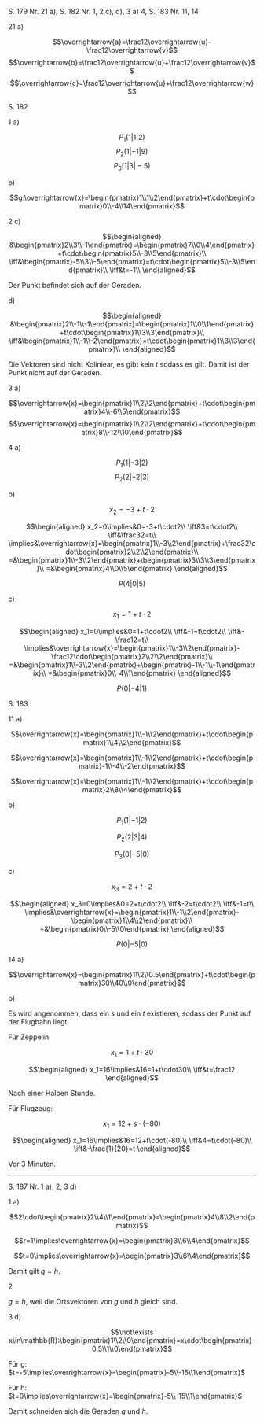 S. 179 Nr. 21 a), S. 182 Nr. 1, 2 c), d), 3 a) 4, S. 183 Nr. 11, 14

21 a)

$$\overrightarrow{a}=\frac12\overrightarrow{u}-\frac12\overrightarrow{v}$$
$$\overrightarrow{b}=\frac12\overrightarrow{u}+\frac12\overrightarrow{v}$$
$$\overrightarrow{c}=\frac12\overrightarrow{u}+\frac12\overrightarrow{w}$$

S. 182

1 a)

$$P_1(1|1|2)$$
$$P_2(1|-1|9)$$
$$P_3(1|3|-5)$$

b)

$$g:\overrightarrow{x}=\begin{pmatrix}1\\1\\2\end{pmatrix}+t\cdot\begin{pmatrix}0\\-4\\14\end{pmatrix}$$

2 c)

$$\begin{aligned}
&\begin{pmatrix}2\\3\\-1\end{pmatrix}=\begin{pmatrix}7\\0\\4\end{pmatrix}+t\cdot\begin{pmatrix}5\\-3\\5\end{pmatrix}\\
\iff&\begin{pmatrix}-5\\3\\-5\end{pmatrix}=t\cdot\begin{pmatrix}5\\-3\\5\end{pmatrix}\\
\iff&t=-1\\
\end{aligned}$$

Der Punkt befindet sich auf der Geraden.

d)

$$\begin{aligned}
&\begin{pmatrix}2\\-1\\-1\end{pmatrix}=\begin{pmatrix}1\\0\\1\end{pmatrix}+t\cdot\begin{pmatrix}1\\3\\3\end{pmatrix}\\
\iff&\begin{pmatrix}1\\-1\\-2\end{pmatrix}=t\cdot\begin{pmatrix}1\\3\\3\end{pmatrix}\\
\end{aligned}$$

Die Vektoren sind nicht Koliniear, es gibt kein $t$ sodass es gilt. Damit ist der Punkt nicht auf der Geraden.

3 a)

$$\overrightarrow{x}=\begin{pmatrix}1\\2\\2\end{pmatrix}+t\cdot\begin{pmatrix}4\\-6\\5\end{pmatrix}$$
$$\overrightarrow{x}=\begin{pmatrix}1\\2\\2\end{pmatrix}+t\cdot\begin{pmatrix}8\\-12\\10\end{pmatrix}$$

4 a)

$$P_1(1|-3|2)$$
$$P_2(2|-2|3)$$

b)

$$x_2=-3+t\cdot2$$

$$\begin{aligned}
x_2=0\implies&0=-3+t\cdot2\\
\iff&3=t\cdot2\\
\iff&\frac32=t\\
\implies&\overrightarrow{x}=\begin{pmatrix}1\\-3\\2\end{pmatrix}+\frac32\cdot\begin{pmatrix}2\\2\\2\end{pmatrix}\\
=&\begin{pmatrix}1\\-3\\2\end{pmatrix}+\begin{pmatrix}3\\3\\3\end{pmatrix}\\
=&\begin{pmatrix}4\\0\\5\end{pmatrix}
\end{aligned}$$

$$P(4|0|5)$$

c)

$$x_1=1+t\cdot2$$

$$\begin{aligned}
x_1=0\implies&0=1+t\cdot2\\
\iff&-1=t\cdot2\\
\iff&-\frac12=t\\
\implies&\overrightarrow{x}=\begin{pmatrix}1\\-3\\2\end{pmatrix}-\frac12\cdot\begin{pmatrix}2\\2\\2\end{pmatrix}\\
=&\begin{pmatrix}1\\-3\\2\end{pmatrix}+\begin{pmatrix}-1\\-1\\-1\end{pmatrix}\\
=&\begin{pmatrix}0\\-4\\1\end{pmatrix}
\end{aligned}$$

$$P(0|-4|1)$$

S. 183

11 a)

$$\overrightarrow{x}=\begin{pmatrix}1\\-1\\2\end{pmatrix}+t\cdot\begin{pmatrix}1\\4\\2\end{pmatrix}$$

$$\overrightarrow{x}=\begin{pmatrix}1\\-1\\2\end{pmatrix}+t\cdot\begin{pmatrix}-1\\-4\\-2\end{pmatrix}$$

$$\overrightarrow{x}=\begin{pmatrix}1\\-1\\2\end{pmatrix}+t\cdot\begin{pmatrix}2\\8\\4\end{pmatrix}$$

b)

$$P_1(1|-1|2)$$

$$P_2(2|3|4)$$

$$P_3(0|-5|0)$$

c)

$$x_3=2+t\cdot2$$

$$\begin{aligned}
x_3=0\implies&0=2+t\cdot2\\
\iff&-2=t\cdot2\\
\iff&-1=t\\
\implies&\overrightarrow{x}=\begin{pmatrix}1\\-1\\2\end{pmatrix}-\begin{pmatrix}1\\4\\2\end{pmatrix}\\
=&\begin{pmatrix}0\\-5\\0\end{pmatrix}
\end{aligned}$$

$$P(0|-5|0)$$

14 a)

$$\overrightarrow{x}=\begin{pmatrix}1\\2\\0.5\end{pmatrix}+t\cdot\begin{pmatrix}30\\40\\0\end{pmatrix}$$

b)

Es wird angenommen, dass ein $s$ und ein $t$ existieren, sodass der Punkt auf der Flugbahn liegt.

Für Zeppelin:

$$x_1=1+t\cdot30$$

$$\begin{aligned}
x_1=16\implies&16=1+t\cdot30\\
\iff&t=\frac12
\end{aligned}$$

Nach einer Halben Stunde.

Für Flugzeug:

$$x_1=12+s\cdot(-80)$$

$$\begin{aligned}
x_1=16\implies&16=12+t\cdot(-80)\\
\iff&4=t\cdot(-80)\\
\iff&-\frac{1}{20}=t
\end{aligned}$$

Vor 3 Minuten.

---

S. 187 Nr. 1 a), 2, 3 d)

1 a)

$$2\cdot\begin{pmatrix}2\\4\\1\end{pmatrix}=\begin{pmatrix}4\\8\\2\end{pmatrix}$$

$$r=1\implies\overrightarrow{x}=\begin{pmatrix}3\\6\\4\end{pmatrix}$$

$$t=0\implies\overrightarrow{x}=\begin{pmatrix}3\\6\\4\end{pmatrix}$$

Damit gilt $g=h$.

2

$g=h$, weil die Ortsvektoren von $g$ und $h$ gleich sind.

3 d)

$$\not\exists x\in\mathbb{R}:\begin{pmatrix}1\\2\\0\end{pmatrix}=x\cdot\begin{pmatrix}-0.5\\1\\0\end{pmatrix}$$

Für g: $t=-5\implies\overrightarrow{x}=\begin{pmatrix}-5\\-15\\1\end{pmatrix}$

Für h: $t=0\implies\overrightarrow{x}=\begin{pmatrix}-5\\-15\\1\end{pmatrix}$

Damit schneiden sich die Geraden $g$ und $h$.
